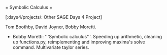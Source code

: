 = Symbolic Calculus =

[:days4/projects/: Other SAGE Days 4 Project]

Tom Boothby, David Joyner, Bobby Moretti.

 * Bobby Moretti: '''Symbolic calculus'''. Speeding up arithmetic, cleaning up functions.py, reimplementing and improving maxima's solve command.  Multivariate taylor series.  
